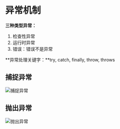 # 异常机制

**三种类型异常：**

1. 检查性异常
2. 运行时异常
3. 错误：错误不是异常

**异常处理关键字：**try,  catch, finally, throw, throws

## 捕捉异常

![捕捉异常](https://cdn.jsdelivr.net/gh/nanxuanzi/pic@master/upload/typora/image-JavaSE-%E6%8D%95%E6%8D%89%E5%BC%82%E5%B8%B8.png)

## 抛出异常

![抛出异常](https://cdn.jsdelivr.net/gh/nanxuanzi/pic@master/upload/typora/image-JavaSE-%E6%8A%9B%E5%87%BA%E5%BC%82%E5%B8%B8.png)